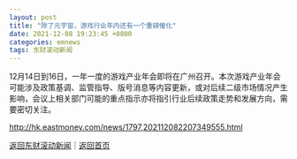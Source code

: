 ```yaml
---
layout: post
title: "除了元宇宙，游戏行业年内还有一个重磅催化"
date: 2021-12-08 19:23:45 +0800
categories: emnews
tags: 东财滚动新闻
---
```


12月14日到16日，一年一度的游戏产业年会即将在广州召开。本次游戏产业年会可能涉及政策基调、监管指导、版号消息等内容更新，或对后续二级市场情况产生影响，会议上相关部门可能的重点指示亦将指引行业后续政策走势和发展方向，需要密切关注。

<http://hk.eastmoney.com/news/1797,202112082207349555.html>

[返回东财滚动新闻](//finews.withounder.com/emnews/)｜[返回首页](//finews.withounder.com/)